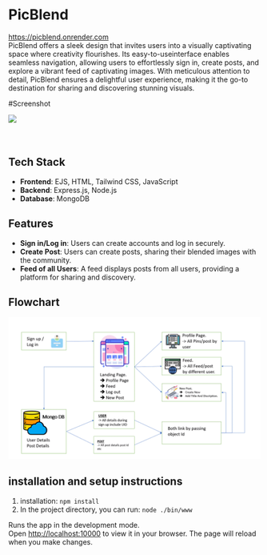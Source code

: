 # PicBlend

<a class="text-xl text-center" href="https://picblend.onrender.com">
    https://picblend.onrender.com
</a>

<br>
PicBlend offers a sleek design that invites users into a visually captivating space where creativity flourishes. Its easy-to-useinterface enables seamless navigation, allowing users to effortlessly sign in, create posts, and explore a vibrant feed of captivating images. With meticulous attention to detail, PicBlend ensures a delightful user experience, making it the go-to destination for sharing and discovering stunning visuals.

#Screenshot
<div style="flex w-full justify-center items-center ">
  <img src="https://github.com/Gauravyadav2805/PicBlend/blob/main/public/images/first_page.png"> </div>
<br>
<br>


## Tech Stack

- **Frontend**: EJS, HTML, Tailwind CSS, JavaScript
- **Backend**: Express.js, Node.js
- **Database**: MongoDB

## Features

- **Sign in/Log in**: Users can create accounts and log in securely.
- **Create Post**: Users can create posts, sharing their blended images with the community.
- **Feed of all Users**: A feed displays posts from all users, providing a platform for sharing and discovery.

## Flowchart

<div style="flex w-full justify-center items-center ">
  <img src="https://github.com/Gauravyadav2805/PicBlend/blob/main/public/images/data_flow_picblend.png"> </div>

## installation and setup instructions
1. installation: `npm install`
2. In the project directory, you can run: `node ./bin/www`

Runs the app in the development mode.\
Open [http://localhost:10000](http://localhost:1000) to view it in your browser.
The page will reload when you make changes.
